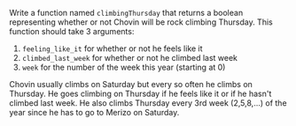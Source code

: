 Write a function named `climbingThursday` that returns a boolean representing whether or not Chovin will be rock climbing Thursday. This function should take 3 arguments:

1. `feeling_like_it` for whether or not he feels like it
1. `climbed_last_week` for whether or not he climbed last week
1. `week` for the number of the week this year (starting at 0)

Chovin usually climbs on Saturday but every so often he climbs on Thursday. He goes climbing on Thursday if he feels like it or if he hasn't climbed last week. He also climbs Thursday every 3rd week (2,5,8,...) of the year since he has to go to Merizo on Saturday.
